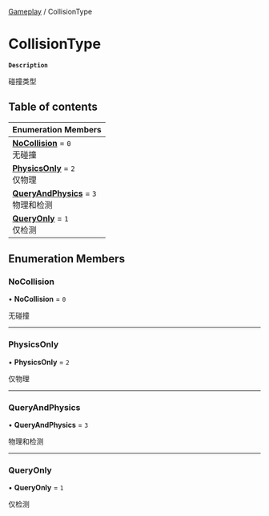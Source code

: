[Gameplay](../modules/Gameplay.Gameplay.md) / CollisionType

# CollisionType <Badge type="tip" text="Enumeration" /> <Score text="CollisionType" />

**`Description`**

碰撞类型

## Table of contents

| Enumeration Members |
| :-----|
| **[NoCollision](Gameplay.CollisionType.md#nocollision)** = ``0`` <br> 无碰撞|
| **[PhysicsOnly](Gameplay.CollisionType.md#physicsonly)** = ``2`` <br> 仅物理|
| **[QueryAndPhysics](Gameplay.CollisionType.md#queryandphysics)** = ``3`` <br> 物理和检测|
| **[QueryOnly](Gameplay.CollisionType.md#queryonly)** = ``1`` <br> 仅检测|

## Enumeration Members

### NoCollision <Score text="NoCollision" /> 

• **NoCollision** = ``0``

无碰撞

___

### PhysicsOnly <Score text="PhysicsOnly" /> 

• **PhysicsOnly** = ``2``

仅物理

___

### QueryAndPhysics <Score text="QueryAndPhysics" /> 

• **QueryAndPhysics** = ``3``

物理和检测

___

### QueryOnly <Score text="QueryOnly" /> 

• **QueryOnly** = ``1``

仅检测
